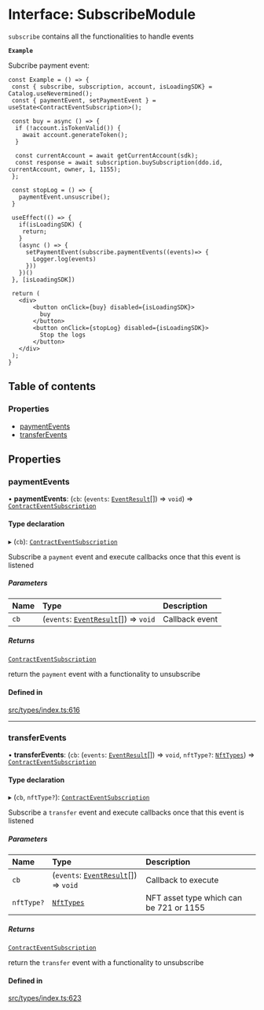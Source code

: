# Interface: SubscribeModule

`subscribe` contains all the functionalities to handle events

**`Example`**

Subcribe payment event:

```tsx
const Example = () => {
 const { subscribe, subscription, account, isLoadingSDK} = Catalog.useNevermined();
 const { paymentEvent, setPaymentEvent } = useState<ContractEventSubscription>();

 const buy = async () => {
  if (!account.isTokenValid()) {
    await account.generateToken();
  }

  const currentAccount = await getCurrentAccount(sdk);
  const response = await subscription.buySubscription(ddo.id, currentAccount, owner, 1, 1155);
 };

 const stopLog = () => {
   paymentEvent.unsuscribe();
 }

 useEffect(() => {
   if(isLoadingSDK) {
    return;
   }
   (async () => {
     setPaymentEvent(subscribe.paymentEvents((events)=> {
       Logger.log(events)
     }))
   })()
 }, [isLoadingSDK])
 
 return (
   <div>
       <button onClick={buy} disabled={isLoadingSDK}>
         buy
       </button>
       <button onClick={stopLog} disabled={isLoadingSDK}>
         Stop the logs
       </button>
   </div>
 );
}
```

## Table of contents

### Properties

- [paymentEvents](SubscribeModule.md#paymentevents)
- [transferEvents](SubscribeModule.md#transferevents)

## Properties

### paymentEvents

• **paymentEvents**: (`cb`: (`events`: [`EventResult`](../modules.md#eventresult)[]) => `void`) => [`ContractEventSubscription`](ContractEventSubscription.md)

#### Type declaration

▸ (`cb`): [`ContractEventSubscription`](ContractEventSubscription.md)

Subscribe a `payment` event and execute callbacks once that this event is listened

##### Parameters

| Name | Type | Description |
| :------ | :------ | :------ |
| `cb` | (`events`: [`EventResult`](../modules.md#eventresult)[]) => `void` | Callback event |

##### Returns

[`ContractEventSubscription`](ContractEventSubscription.md)

return the `payment` event with a functionality to unsubscribe

#### Defined in

[src/types/index.ts:616](https://github.com/nevermined-io/components-catalog/blob/602612e/lib/src/types/index.ts#L616)

___

### transferEvents

• **transferEvents**: (`cb`: (`events`: [`EventResult`](../modules.md#eventresult)[]) => `void`, `nftType?`: [`NftTypes`](../modules.md#nfttypes)) => [`ContractEventSubscription`](ContractEventSubscription.md)

#### Type declaration

▸ (`cb`, `nftType?`): [`ContractEventSubscription`](ContractEventSubscription.md)

Subscribe a `transfer` event and execute callbacks once that this event is listened

##### Parameters

| Name | Type | Description |
| :------ | :------ | :------ |
| `cb` | (`events`: [`EventResult`](../modules.md#eventresult)[]) => `void` | Callback to execute |
| `nftType?` | [`NftTypes`](../modules.md#nfttypes) | NFT asset type which can be 721 or 1155 |

##### Returns

[`ContractEventSubscription`](ContractEventSubscription.md)

return the `transfer` event with a functionality to unsubscribe

#### Defined in

[src/types/index.ts:623](https://github.com/nevermined-io/components-catalog/blob/602612e/lib/src/types/index.ts#L623)
